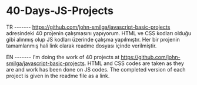 # 40-Days-JS-Projects

TR -------
https://github.com/john-smilga/javascript-basic-projects adresindeki 40 projenin çalışmasını yapıyorum. 
HTML ve CSS kodları olduğu gibi alınmış olup JS kodları üzerinde çalışma yapılmıştır.
Her bir projenin tamamlanmış hali link olarak readme dosyası içinde verilmiştir.

EN -------
I'm doing the work of 40 projects at https://github.com/john-smilga/javascript-basic-projects. 
HTML and CSS codes are taken as they are and work has been done on JS codes.
The completed version of each project is given in the readme file as a link.
